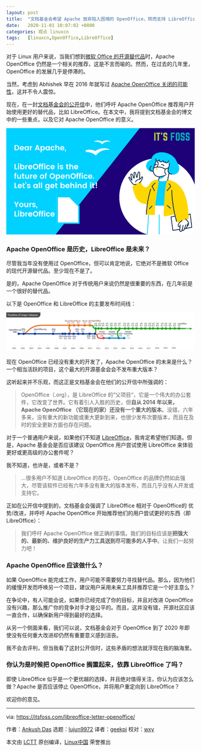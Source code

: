 ```yaml
---
layout: post
title:	"文档基金会希望 Apache 放弃陷入困境的 OpenOffice，转而支持 LibreOffice"
date:	2020-11-01 10:07:02 +0800 
categories:	观点 linuxcn 
tags:	[linuxcn,OpenOffice,LibreOffice]
---
```



对于 Linux 用户来说，当我们想到[微软 Office 的开源替代品](https://itsfoss.com/best-free-open-source-alternatives-microsoft-office/)时，Apache OpenOffice 仍然是一个相关的推荐，这是不言而喻的。然而，在过去的几年里，OpenOffice 的发展几乎是停滞的。


当然，考虑到 Abhishek 早在 2016 年就写过 [Apache OpenOffice 关闭的可能性](https://itsfoss.com/openoffice-shutdown/)，这并不令人震惊。


现在，在一封[文档基金会的公开信](https://blog.documentfoundation.org/blog/2020/10/12/open-letter-to-apache-openoffice/)中，他们呼吁 Apache OpenOffice 推荐用户开始使用更好的替代品，比如 LibreOffice。在本文中，我将提到文档基金会的博文中的一些重点，以及它对 Apache OpenOffice 的意义。


![](/Asserts/Images/album/202011/01/100708mfi6x8jcklvi5lzu.png)


### Apache OpenOffice 是历史，LibreOffice 是未来？


尽管我当年没有使用过 OpenOffice，但可以肯定地说，它绝对不是微软 Office 的现代开源替代品。至少现在不是了。


是的，Apache OpenOffice 对于传统用户来说仍然是很重要的东西，在几年前是一个很好的替代品。


以下是 OpenOffice 和 LibreOffice 的主要发布时间线：


![](/Asserts/Images/album/202011/01/100711xajhhajhejnskh48.jpg)


现在 OpenOffice 已经没有重大的开发了，Apache OpenOffice 的未来是什么？一个相当活跃的项目，这个最大的开源基金会会不发布重大版本？


这听起来并不乐观，而这正是文档基金会在他们的公开信中所强调的：



> 
> OpenOffice（.org），是 LibreOffice 的”父项目“，它是一个伟大的办公套件，它改变了世界。它有着引人入胜的历史，但**自从 2014 年以来，Apache OpenOffice （它现在的家）还没有一个重大的版本**。没错，六年多来，没有重大的新功能或重大更新到来，也很少发布次要版本，而且在及时的安全更新方面也存在问题。
> 
> 
> 


对于一个普通用户来说，如果他们不知道 [LibreOffice](https://itsfoss.com/libreoffice-tips/)，我肯定希望他们知道。但是，Apache 基金会是否应该建议 OpenOffice 用户尝试使用 LibreOffice 来体验更好或更高级的办公套件呢？


我不知道，也许是，或者不是？



> 
> ...很多用户不知道 LibreOffice 的存在。OpenOffice 的品牌仍然如此强大，尽管该软件已经有六年多没有重大的版本发布，而且几乎没有人开发或支持它。
> 
> 
> 


正如在公开信中提到的，文档基金会强调了 LibreOffice 相对于 OpenOffice的 优势/改进，并呼吁 Apache OpenOffice 开始推荐他们的用户尝试更好的东西（即 LibreOffice）：



> 
> 我们呼吁 Apache OpenOffice 做正确的事情。我们的目标应该是**把强大的、最新的、维护良好的生产力工具送到尽可能多的人手中**。让我们一起努力吧！
> 
> 
> 


### Apache OpenOffice 应该做什么？


如果 OpenOffice 能完成工作，用户可能不需要努力寻找替代品。那么，因为他们的缓慢开发而呼唤另一个项目，建议用户采用未来工具并推荐它是一个好主意么？


在争论中，有人可能会说，如果你已经完成了你的目标，并且对改进 OpenOffice 没有兴趣，那么推广你的竞争对手才是公平的。而且，这并没有错，开源社区应该一直合作，以确保新用户得到最好的选择。


从另一个侧面来看，我们可以说，文档基金会对于 OpenOffice 到了 2020 年即使没有任何重大改进却仍然有重要意义感到沮丧。


我不会去评判，但当我看了这封公开信时，这些矛盾的想法就浮现在我的脑海里。


### 你认为是时候把 OpenOffice 搁置起来，依靠 LibreOffice 了吗？


即使 LibreOffice 似乎是一个更优越的选择，并且绝对值得关注，你认为应该怎么做？Apache 是否应该停止 OpenOffice，并将用户重定向到 LibreOffice？


欢迎你的意见。




---


via: <https://itsfoss.com/libreoffice-letter-openoffice/>


作者：[Ankush Das](https://itsfoss.com/author/ankush/) 选题：[lujun9972](https://github.com/lujun9972) 译者：[geekpi](https://github.com/geekpi) 校对：[wxy](https://github.com/wxy)


本文由 [LCTT](https://github.com/LCTT/TranslateProject) 原创编译，[Linux中国](https://linux.cn/) 荣誉推出
